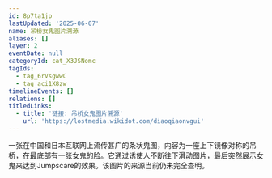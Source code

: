 ```yaml
---
id: 8p7ta1jp
lastUpdated: '2025-06-07'
name: 吊桥女鬼图片溯源
aliases: []
layer: 2
eventDate: null
categoryId: cat_X3JSNomc
tagIds:
  - tag_6rVsgwwC
  - tag_aci1X8zw
timelineEvents: []
relations: []
titledLinks:
  - title: '链接: 吊桥女鬼图片溯源'
    url: 'https://lostmedia.wikidot.com/diaoqiaonvgui'
---
```

一张在中国和日本互联网上流传甚广的条状鬼图，内容为一座上下镜像对称的吊桥，在最底部有一张女鬼的脸。它通过诱使人不断往下滑动图片，最后突然展示女鬼来达到Jumpscare的效果。该图片的来源当前仍未完全查明。
